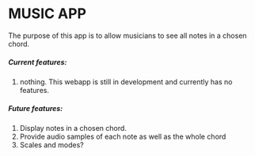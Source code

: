 # MUSIC APP

The purpose of this app is to allow musicians to see all notes in a chosen chord.

##### Current features:
1) nothing. This webapp is still in development and currently has no features.

##### Future features:
1) Display notes in a chosen chord.
2) Provide audio samples of each note as well as the whole chord
2) Scales and modes?